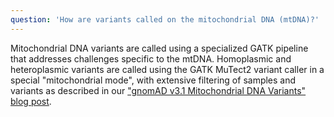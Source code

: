 ```yaml
---
question: 'How are variants called on the mitochondrial DNA (mtDNA)?'
---
```


Mitochondrial DNA variants are called using a specialized GATK pipeline that addresses challenges specific to the mtDNA. Homoplasmic and heteroplasmic variants are called using the GATK MuTect2 variant caller in a special "mitochondrial mode", with extensive filtering of samples and variants as described in our ["gnomAD v3.1 Mitochondrial DNA Variants" blog post](https://gnomad.broadinstitute.org/news/2020-11-gnomad-v3-1-mitochondrial-dna-variants/).
